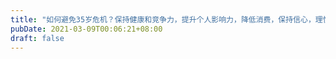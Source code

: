 ```yaml
---
title: "如何避免35岁危机？保持健康和竞争力，提升个人影响力，降低消费，保持信心，理性等待时机。"
pubDate: 2021-03-09T00:06:21+08:00
draft: false
---
```

